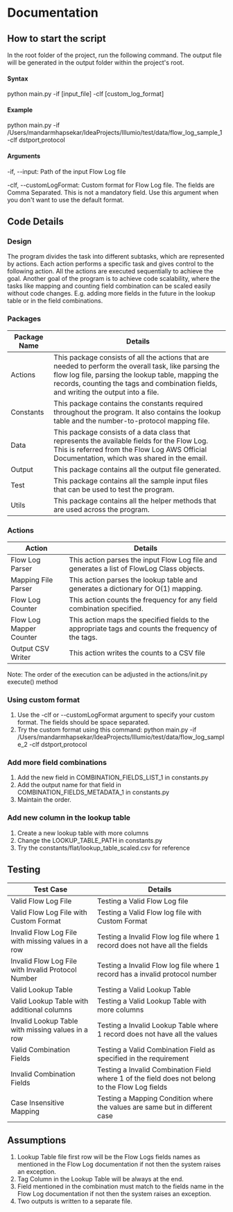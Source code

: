 # Documentation

## How to start the script
In the root folder of the project, run the following command. The output file will be generated in the output folder within the project's root.

#### Syntax

python main.py -if [input_file] -clf [custom_log_format]


#### Example

python main.py -if /Users/mandarmhapsekar/IdeaProjects/Illumio/test/data/flow_log_sample_1 -clf dstport,protocol


#### Arguments
-if, --input: Path of the input Flow Log file

-clf, --customLogFormat: Custom format for Flow Log file. The fields are Comma Separated. This is not a mandatory field. Use this argument when you don't want to use the default format.


## Code Details

### Design
The program divides the task into different subtasks, which are represented by actions. Each action performs a specific task and gives control to the following action. All the actions are executed sequentially to achieve the goal. Another goal of the program is to achieve code scalability, where the tasks like mapping and counting field combination can be scaled easily without code changes. E.g. adding more fields in the future in the lookup table or in the field combinations.

### Packages
| Package Name | Details                                                                                                                                                                                                                                            |
|--------------|----------------------------------------------------------------------------------------------------------------------------------------------------------------------------------------------------------------------------------------------------|
| Actions      | This package consists of all the actions that are needed to perform the overall task, like parsing the flow log file, parsing the lookup table, mapping the records, counting the tags and combination fields, and writing the output into a file. |
| Constants    | This package contains the constants required throughout the program. It also contains the lookup table and the number-to-protocol mapping file.                                                                                                    |
| Data         | This package consists of a data class that represents the available fields for the Flow Log. This is referred from the Flow Log AWS Official Documentation, which was shared in the email.                                                         |
| Output       | This package contains all the output file generated.                                                                                                                                                                                               |
| Test         | This package contains all the sample input files that can be used to test the program.                                                                                                                                                             |
| Utils        | This package contains all the helper methods that are used across the program.                                                                                                                                                                     |


### Actions

| Action                  | Details                                                                                             |
|-------------------------|-----------------------------------------------------------------------------------------------------|
| Flow Log Parser         | This action parses the input Flow Log file and generates a list of FlowLog Class objects.           |
| Mapping File Parser     | This action parses the lookup table and generates a dictionary for O(1) mapping.                    |
| Flow Log Counter        | This action counts the frequency for any field combination specified.                               |
| Flow Log Mapper Counter | This action maps the specified fields to the appropriate tags and counts the frequency of the tags. |
| Output CSV Writer       | This action writes the counts to a CSV file                                                         |

Note: The order of the execution can be adjusted in the actions/init.py execute() method


### Using custom format
1. Use the -clf or --customLogFormat argument to specify your custom format. The fields should be space separated.
2. Try the custom format using this command: python main.py -if /Users/mandarmhapsekar/IdeaProjects/Illumio/test/data/flow_log_sample_2 -clf dstport,protocol


### Add more field combinations
1. Add the new field in COMBINATION_FIELDS_LIST_1 in constants.py
2. Add the output name for that field in COMBINATION_FIELDS_METADATA_1 in constants.py
3. Maintain the order.


### Add new column in the lookup table
1. Create a new lookup table with more columns
2. Change the LOOKUP_TABLE_PATH in constants.py
3. Try the constants/flat/lookup_table_scaled.csv for reference


## Testing

| Test Case                                          | Details                                                                                         |
|----------------------------------------------------|-------------------------------------------------------------------------------------------------|
| Valid Flow Log File                                | Testing a Valid Flow Log file                                                                   |
| Valid Flow Log File with Custom Format             | Testing a Valid Flow log file with Custom Format                                                |
| Invalid Flow Log File with missing values in a row | Testing a Invalid Flow log file where 1 record does not have all the fields                     |
| Invalid Flow Log File with Invalid Protocol Number | Testing a Invalid Flow log file where 1 record has a invalid protocol number                    |
| Valid Lookup Table                                 | Testing a Valid Lookup Table                                                                    |
| Valid Lookup Table with additional columns         | Testing a Valid Lookup Table with more columns                                                  |
| Invalid Lookup Table with missing values in a row  | Testing a Invalid Lookup Table where 1 record does not have all the values                      |
| Valid Combination Fields                           | Testing a Valid Combination Field as specified in the requirement                               |
| Invalid Combination Fields                         | Testing a Invalid Combination Field where 1 of the field does not belong to the Flow Log fields |
| Case Insensitive Mapping                           | Testing a Mapping Condition where the values are same but in different case                     |


## Assumptions

1. Lookup Table file first row will be the Flow Logs fields names as mentioned in the Flow Log documentation if not then the system raises an exception.
2. Tag Column in the Lookup Table will be always at the end.
3. Field mentioned in the combination must match to the fields name in the Flow Log documentation if not then the system raises an exception.
4. Two outputs is written to a separate file.